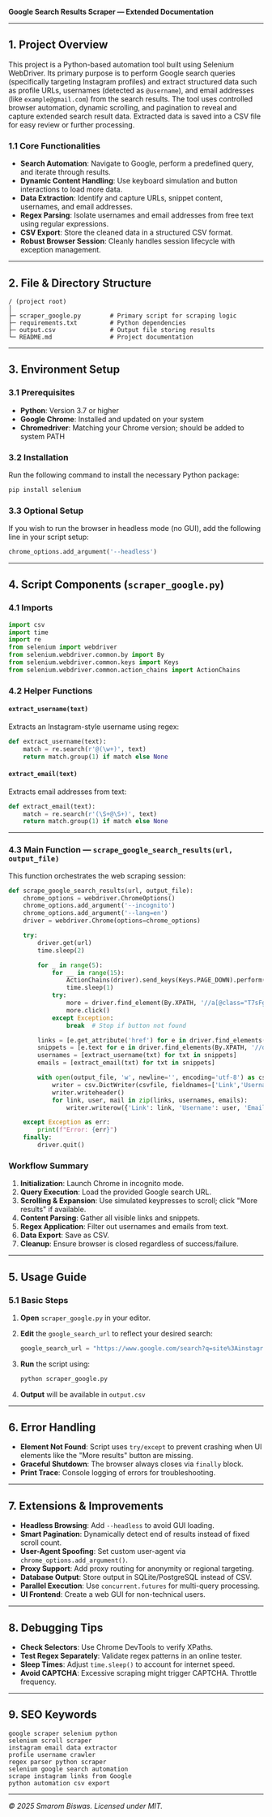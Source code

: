**Google Search Results Scraper — Extended Documentation**

---

## 1. Project Overview

This project is a Python-based automation tool built using Selenium WebDriver. Its primary purpose is to perform Google search queries (specifically targeting Instagram profiles) and extract structured data such as profile URLs, usernames (detected as `@username`), and email addresses (like `example@gmail.com`) from the search results. The tool uses controlled browser automation, dynamic scrolling, and pagination to reveal and capture extended search result data. Extracted data is saved into a CSV file for easy review or further processing.

### 1.1 Core Functionalities

* **Search Automation**: Navigate to Google, perform a predefined query, and iterate through results.
* **Dynamic Content Handling**: Use keyboard simulation and button interactions to load more data.
* **Data Extraction**: Identify and capture URLs, snippet content, usernames, and email addresses.
* **Regex Parsing**: Isolate usernames and email addresses from free text using regular expressions.
* **CSV Export**: Store the cleaned data in a structured CSV format.
* **Robust Browser Session**: Cleanly handles session lifecycle with exception management.

---

## 2. File & Directory Structure

```plaintext
/ (project root)
│
├─ scraper_google.py        # Primary script for scraping logic
├─ requirements.txt         # Python dependencies
├─ output.csv               # Output file storing results
└─ README.md                # Project documentation
```

---

## 3. Environment Setup

### 3.1 Prerequisites

* **Python**: Version 3.7 or higher
* **Google Chrome**: Installed and updated on your system
* **Chromedriver**: Matching your Chrome version; should be added to system PATH

### 3.2 Installation

Run the following command to install the necessary Python package:

```bash
pip install selenium
```

### 3.3 Optional Setup

If you wish to run the browser in headless mode (no GUI), add the following line in your script setup:

```python
chrome_options.add_argument('--headless')
```

---

## 4. Script Components (`scraper_google.py`)

### 4.1 Imports

```python
import csv
import time
import re
from selenium import webdriver
from selenium.webdriver.common.by import By
from selenium.webdriver.common.keys import Keys
from selenium.webdriver.common.action_chains import ActionChains
```

### 4.2 Helper Functions

#### `extract_username(text)`

Extracts an Instagram-style username using regex:

```python
def extract_username(text):
    match = re.search(r'@(\w+)', text)
    return match.group(1) if match else None
```

#### `extract_email(text)`

Extracts email addresses from text:

```python
def extract_email(text):
    match = re.search(r'(\S+@\S+)', text)
    return match.group(1) if match else None
```

---

### 4.3 Main Function — `scrape_google_search_results(url, output_file)`

This function orchestrates the web scraping session:

```python
def scrape_google_search_results(url, output_file):
    chrome_options = webdriver.ChromeOptions()
    chrome_options.add_argument('--incognito')
    chrome_options.add_argument('--lang=en')
    driver = webdriver.Chrome(options=chrome_options)

    try:
        driver.get(url)
        time.sleep(2)

        for _ in range(5):
            for __ in range(15):
                ActionChains(driver).send_keys(Keys.PAGE_DOWN).perform()
                time.sleep(1)
            try:
                more = driver.find_element(By.XPATH, '//a[@class="T7sFge sW9g3e VknLRd"]')
                more.click()
            except Exception:
                break  # Stop if button not found

        links = [e.get_attribute('href') for e in driver.find_elements(By.XPATH, '//a[@jsname="UWckNb"]')]
        snippets = [e.text for e in driver.find_elements(By.XPATH, '//div[@class="kb0PBd cvP2Ce"]')]
        usernames = [extract_username(txt) for txt in snippets]
        emails = [extract_email(txt) for txt in snippets]

        with open(output_file, 'w', newline='', encoding='utf-8') as csvfile:
            writer = csv.DictWriter(csvfile, fieldnames=['Link','Username','Email'])
            writer.writeheader()
            for link, user, mail in zip(links, usernames, emails):
                writer.writerow({'Link': link, 'Username': user, 'Email': mail})

    except Exception as err:
        print(f"Error: {err}")
    finally:
        driver.quit()
```

### Workflow Summary

1. **Initialization**: Launch Chrome in incognito mode.
2. **Query Execution**: Load the provided Google search URL.
3. **Scrolling & Expansion**: Use simulated keypresses to scroll; click "More results" if available.
4. **Content Parsing**: Gather all visible links and snippets.
5. **Regex Application**: Filter out usernames and emails from text.
6. **Data Export**: Save as CSV.
7. **Cleanup**: Ensure browser is closed regardless of success/failure.

---

## 5. Usage Guide

### 5.1 Basic Steps

1. **Open** `scraper_google.py` in your editor.
2. **Edit** the `google_search_url` to reflect your desired search:

   ```python
   google_search_url = "https://www.google.com/search?q=site%3Ainstagram.com+%22model%22+%22bangladesh%22+%22%40gmail.com%22"
   ```
3. **Run** the script using:

   ```bash
   python scraper_google.py
   ```
4. **Output** will be available in `output.csv`

---

## 6. Error Handling

* **Element Not Found**: Script uses `try/except` to prevent crashing when UI elements like the "More results" button are missing.
* **Graceful Shutdown**: The browser always closes via `finally` block.
* **Print Trace**: Console logging of errors for troubleshooting.

---

## 7. Extensions & Improvements

* **Headless Browsing**: Add `--headless` to avoid GUI loading.
* **Smart Pagination**: Dynamically detect end of results instead of fixed scroll count.
* **User-Agent Spoofing**: Set custom user-agent via `chrome_options.add_argument()`.
* **Proxy Support**: Add proxy routing for anonymity or regional targeting.
* **Database Output**: Store output in SQLite/PostgreSQL instead of CSV.
* **Parallel Execution**: Use `concurrent.futures` for multi-query processing.
* **UI Frontend**: Create a web GUI for non-technical users.

---

## 8. Debugging Tips

* **Check Selectors**: Use Chrome DevTools to verify XPaths.
* **Test Regex Separately**: Validate regex patterns in an online tester.
* **Sleep Times**: Adjust `time.sleep()` to account for internet speed.
* **Avoid CAPTCHA**: Excessive scraping might trigger CAPTCHA. Throttle frequency.

---

## 9. SEO Keywords

```plaintext
google scraper selenium python
selenium scroll scraper
instagram email data extractor
profile username crawler
regex parser python scraper
selenium google search automation
scrape instagram links from Google
python automation csv export
```

---

*© 2025 Smarom Biswas. Licensed under MIT.*
